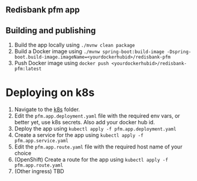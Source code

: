 ## Redisbank pfm app

## Building and publishing

1. Build the app locally using `./mvnw clean package`
1. Build a Docker image using `./mvnw spring-boot:build-image -Dspring-boot.build-image.imageName=<yourdockerhubid>/redisbank-pfm`
1. Push Docker image using `docker push <yourdockerhubid>/redisbank-pfm:latest`

# Deploying on k8s

1. Navigate to the [k8s](k8s) folder.
1. Edit the `pfm.app.deployment.yaml` file with the required env vars, or better yet, use k8s secrets. Also add your docker hub id.
1. Deploy the app using `kubectl apply -f pfm.app.deployment.yaml`
1. Create a service for the app using `kubectl apply -f pfm.app.service.yaml`
1. Edit the `pfm.app.route.yaml` file with the required host name of your choice
1. (OpenShift) Create a route for the app using `kubectl apply -f pfm.app.route.yaml`
1. (Other ingress) TBD